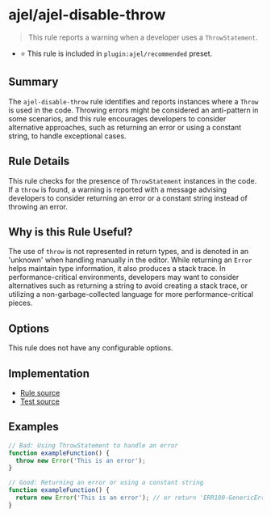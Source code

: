 # ajel/ajel-disable-throw

> This rule reports a warning when a developer uses a `ThrowStatement`.

- ⭐️ This rule is included in `plugin:ajel/recommended` preset.

## Summary

The `ajel-disable-throw` rule identifies and reports instances where a `Throw` is used in the code. Throwing errors might be considered an anti-pattern in some scenarios, and this rule encourages developers to consider alternative approaches, such as returning an error or using a constant string, to handle exceptional cases.

## Rule Details

This rule checks for the presence of `ThrowStatement` instances in the code. If a `throw` is found, a warning is reported with a message advising developers to consider returning an error or a constant string instead of throwing an error.

## Why is this Rule Useful?

The use of `throw` is not represented in return types, and is denoted in an 'unknown' when handling manually in the editor. While returning an `Error` helps maintain type information, it also produces a stack trace. In performance-critical environments, developers may want to consider alternatives such as returning a string to avoid creating a stack trace, or utilizing a non-garbage-collected language for more performance-critical pieces.

## Options

This rule does not have any configurable options.

## Implementation

- [Rule source](https://github.com/Handfish/ajel/blob/main/packages/eslint-plugin-ajel/src/rules/ajel-disable-throw.ts)
- [Test source](https://github.com/Handfish/ajel/blob/main/packages/eslint-plugin-ajel/tests/rules/ajel-disable-throw.ts)

## Examples

```javascript
// Bad: Using ThrowStatement to handle an error
function exampleFunction() {
  throw new Error('This is an error');
}

// Good: Returning an error or using a constant string
function exampleFunction() {
  return new Error('This is an error'); // or return 'ERR100-GenericError';
}
```
